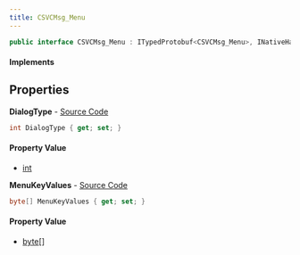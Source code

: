 ```yaml
---
title: CSVCMsg_Menu
---
```


```csharp
public interface CSVCMsg_Menu : ITypedProtobuf<CSVCMsg_Menu>, INativeHandle, INetMessage<CSVCMsg_Menu>, IDisposable
```

#### Implements

## Properties

**DialogType** - [Source Code](https://github.com/swiftly-solution/swiftlys2/blob/master/managed/src/SwiftlyS2.Generated/Protobufs/Interfaces/CSVCMsg_Menu.cs#L18)

```csharp
int DialogType { get; set; }
```

#### Property Value

- [int](https://learn.microsoft.com/dotnet/api/system.int32)

**MenuKeyValues** - [Source Code](https://github.com/swiftly-solution/swiftlys2/blob/master/managed/src/SwiftlyS2.Generated/Protobufs/Interfaces/CSVCMsg_Menu.cs#L21)

```csharp
byte[] MenuKeyValues { get; set; }
```

#### Property Value

- [byte](https://learn.microsoft.com/dotnet/api/system.byte)[]


